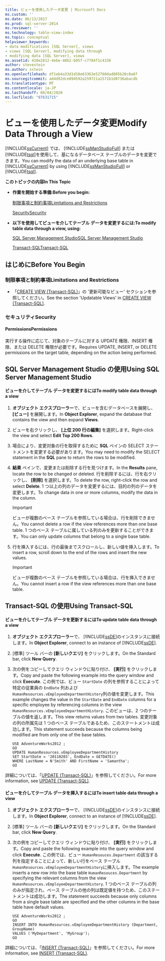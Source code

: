 ```yaml
---
title: ビューを使用したデータ変更 | Microsoft Docs
ms.custom: ''
ms.date: 06/13/2017
ms.prod: sql-server-2014
ms.reviewer: ''
ms.technology: table-view-index
ms.topic: conceptual
helpviewer_keywords:
- data modifications [SQL Server], views
- views [SQL Server], modifying data through
- modifying data [SQL Server], views
ms.assetid: 410e2812-4ebe-48b2-b95f-c7784f1c4336
author: stevestein
ms.author: sstein
ms.openlocfilehash: df1eb4a33d1d10e63363e52760dad805b20c0a8f
ms.sourcegitcommit: ad4d92dce894592a259721a1571b1d8736abacdb
ms.translationtype: MT
ms.contentlocale: ja-JP
ms.lasthandoff: 08/04/2020
ms.locfileid: "87631715"
---
```

# <a name="modify-data-through-a-view"></a><span data-ttu-id="e6923-102">ビューを使用したデータ変更</span><span class="sxs-lookup"><span data-stu-id="e6923-102">Modify Data Through a View</span></span>
  <span data-ttu-id="e6923-103">[!INCLUDE[ssCurrent](../../includes/sscurrent-md.md)] では、 [!INCLUDE[ssManStudioFull](../../includes/ssmanstudiofull-md.md)] または [!INCLUDE[tsql](../../includes/tsql-md.md)]を使用して、基になるデータベース テーブルのデータを変更できます。</span><span class="sxs-lookup"><span data-stu-id="e6923-103">You can modify the data of an underlying base table in [!INCLUDE[ssCurrent](../../includes/sscurrent-md.md)] by using [!INCLUDE[ssManStudioFull](../../includes/ssmanstudiofull-md.md)] or [!INCLUDE[tsql](../../includes/tsql-md.md)].</span></span>  
  
 <span data-ttu-id="e6923-104">**このトピックの内容**</span><span class="sxs-lookup"><span data-stu-id="e6923-104">**In This Topic**</span></span>  
  
-   <span data-ttu-id="e6923-105">**作業を開始する準備:**</span><span class="sxs-lookup"><span data-stu-id="e6923-105">**Before you begin:**</span></span>  
  
     [<span data-ttu-id="e6923-106">制限事項と制約事項</span><span class="sxs-lookup"><span data-stu-id="e6923-106">Limitations and Restrictions</span></span>](#Restrictions)  
  
     [<span data-ttu-id="e6923-107">Security</span><span class="sxs-lookup"><span data-stu-id="e6923-107">Security</span></span>](#Security)  
  
-   <span data-ttu-id="e6923-108">**以下を使用してビューを介してテーブル データを変更するには:**</span><span class="sxs-lookup"><span data-stu-id="e6923-108">**To modify table data through a view, using:**</span></span>  
  
     [<span data-ttu-id="e6923-109">SQL Server Management Studio</span><span class="sxs-lookup"><span data-stu-id="e6923-109">SQL Server Management Studio</span></span>](#SSMSProcedure)  
  
     [<span data-ttu-id="e6923-110">Transact-SQL</span><span class="sxs-lookup"><span data-stu-id="e6923-110">Transact-SQL</span></span>](#TsqlProcedure)  
  
##  <a name="before-you-begin"></a><a name="BeforeYouBegin"></a> <span data-ttu-id="e6923-111">はじめに</span><span class="sxs-lookup"><span data-stu-id="e6923-111">Before You Begin</span></span>  
  
###  <a name="limitations-and-restrictions"></a><a name="Restrictions"></a> <span data-ttu-id="e6923-112">制限事項と制約事項</span><span class="sxs-lookup"><span data-stu-id="e6923-112">Limitations and Restrictions</span></span>  
  
-   <span data-ttu-id="e6923-113">「[CREATE VIEW &#40;Transact-SQL&#41;](/sql/t-sql/statements/create-view-transact-sql)」の '更新可能なビュー' セクションを参照してください。</span><span class="sxs-lookup"><span data-stu-id="e6923-113">See the section 'Updatable Views' in [CREATE VIEW &#40;Transact-SQL&#41;](/sql/t-sql/statements/create-view-transact-sql).</span></span>  
  
###  <a name="security"></a><a name="Security"></a> <span data-ttu-id="e6923-114">セキュリティ</span><span class="sxs-lookup"><span data-stu-id="e6923-114">Security</span></span>  
  
####  <a name="permissions"></a><a name="Permissions"></a> <span data-ttu-id="e6923-115">Permissions</span><span class="sxs-lookup"><span data-stu-id="e6923-115">Permissions</span></span>  
 <span data-ttu-id="e6923-116">実行する操作に応じて、対象のテーブルに対する UPDATE 権限、INSERT 権限、または DELETE 権限が必要です。</span><span class="sxs-lookup"><span data-stu-id="e6923-116">Requires UPDATE, INSERT, or DELETE permissions on the target table, depending on the action being performed.</span></span>  
  
##  <a name="using-sql-server-management-studio"></a><a name="SSMSProcedure"></a> <span data-ttu-id="e6923-117">SQL Server Management Studio の使用</span><span class="sxs-lookup"><span data-stu-id="e6923-117">Using SQL Server Management Studio</span></span>  
  
#### <a name="to-modify-table-data-through-a-view"></a><span data-ttu-id="e6923-118">ビューを介してテーブル データを変更するには</span><span class="sxs-lookup"><span data-stu-id="e6923-118">To modify table data through a view</span></span>  
  
1.  <span data-ttu-id="e6923-119">**オブジェクト エクスプローラー**で、ビューを含むデータベースを展開し、 **[ビュー]** を展開します。</span><span class="sxs-lookup"><span data-stu-id="e6923-119">In **Object Explorer**, expand the database that contains the view and then expand **Views**.</span></span>  
  
2.  <span data-ttu-id="e6923-120">ビューを右クリックし、 **[上位 200 行の編集]** を選択します。</span><span class="sxs-lookup"><span data-stu-id="e6923-120">Right-click the view and select **Edit Top 200 Rows**.</span></span>  
  
3.  <span data-ttu-id="e6923-121">場合により、変更対象の行を取得するために **SQL** ペインの SELECT ステートメントを変更する必要があります。</span><span class="sxs-lookup"><span data-stu-id="e6923-121">You may need to modify the SELECT statement in the **SQL** pane to return the rows to be modified.</span></span>  
  
4.  <span data-ttu-id="e6923-122">**結果** ペインで、変更または削除する行を見つけます。</span><span class="sxs-lookup"><span data-stu-id="e6923-122">In the **Results** pane, locate the row to be changed or deleted.</span></span> <span data-ttu-id="e6923-123">行を削除するには、行を右クリックし、 **[削除]** を選択します。</span><span class="sxs-lookup"><span data-stu-id="e6923-123">To delete the row, right-click the row and select **Delete**.</span></span> <span data-ttu-id="e6923-124">1 つ以上の列のデータを変更するには、目的の列のデータを変更します。</span><span class="sxs-lookup"><span data-stu-id="e6923-124">To change data in one or more columns, modify the data in the column.</span></span>  
  
    > [!IMPORTANT]  
    >  <span data-ttu-id="e6923-125">ビューが複数のベース テーブルを参照している場合は、行を削除できません。</span><span class="sxs-lookup"><span data-stu-id="e6923-125">You cannot delete a row if the view references more than one base table.</span></span> <span data-ttu-id="e6923-126">1 つのベース テーブルに属している列のみを更新することができます。</span><span class="sxs-lookup"><span data-stu-id="e6923-126">You can only update columns that belong to a single base table.</span></span>  
  
5.  <span data-ttu-id="e6923-127">行を挿入するには、行の最後までスクロールし、新しい値を挿入します。</span><span class="sxs-lookup"><span data-stu-id="e6923-127">To insert a row, scroll down to the end of the rows and insert the new values.</span></span>  
  
    > [!IMPORTANT]  
    >  <span data-ttu-id="e6923-128">ビューが複数のベース テーブルを参照している場合は、行を挿入できません。</span><span class="sxs-lookup"><span data-stu-id="e6923-128">You cannot insert a row if the view references more than one base table.</span></span>  
  
##  <a name="using-transact-sql"></a><a name="TsqlProcedure"></a> <span data-ttu-id="e6923-129">Transact-SQL の使用</span><span class="sxs-lookup"><span data-stu-id="e6923-129">Using Transact-SQL</span></span>  
  
#### <a name="to-update-table-data-through-a-view"></a><span data-ttu-id="e6923-130">ビューを介してテーブル データを更新するには</span><span class="sxs-lookup"><span data-stu-id="e6923-130">To update table data through a view</span></span>  
  
1.  <span data-ttu-id="e6923-131">**オブジェクト エクスプローラー**で、 [!INCLUDE[ssDE](../../../includes/ssde-md.md)]のインスタンスに接続します。</span><span class="sxs-lookup"><span data-stu-id="e6923-131">In **Object Explorer**, connect to an instance of [!INCLUDE[ssDE](../../../includes/ssde-md.md)].</span></span>  
  
2.  <span data-ttu-id="e6923-132">[標準] ツール バーの **[新しいクエリ]** をクリックします。</span><span class="sxs-lookup"><span data-stu-id="e6923-132">On the Standard bar, click **New Query**.</span></span>  
  
3.  <span data-ttu-id="e6923-133">次の例をコピーしてクエリ ウィンドウに貼り付け、 **[実行]** をクリックします。</span><span class="sxs-lookup"><span data-stu-id="e6923-133">Copy and paste the following example into the query window and click **Execute**.</span></span> <span data-ttu-id="e6923-134">この例では、ビュー `StartDate` の列を参照することによって特定の従業員の `EndDate` 列および `HumanResources.vEmployeeDepartmentHistory`列の値を変更します。</span><span class="sxs-lookup"><span data-stu-id="e6923-134">This example changes the value in the `StartDate` and `EndDate` columns for a specific employee by referencing columns in the view `HumanResources.vEmployeeDepartmentHistory`.</span></span> <span data-ttu-id="e6923-135">このビューは、2 つのテーブルの値を返します。</span><span class="sxs-lookup"><span data-stu-id="e6923-135">This view returns values from two tables.</span></span> <span data-ttu-id="e6923-136">変更対象の列の所属先は 1 つのベース テーブルであるため、このステートメントは成功します。</span><span class="sxs-lookup"><span data-stu-id="e6923-136">This statement succeeds because the columns being modified are from only one of the base tables.</span></span>  
  
    ```  
    USE AdventureWorks2012 ;   
    GO  
    UPDATE HumanResources.vEmployeeDepartmentHistory  
    SET StartDate = '20110203', EndDate = GETDATE()   
    WHERE LastName = N'Smith' AND FirstName = 'Samantha';   
    GO  
    ```  
  
 <span data-ttu-id="e6923-137">詳細については、「[UPDATE &#40;Transact-SQL&#41;](/sql/t-sql/queries/update-transact-sql)」を参照してください。</span><span class="sxs-lookup"><span data-stu-id="e6923-137">For more information, see [UPDATE &#40;Transact-SQL&#41;](/sql/t-sql/queries/update-transact-sql).</span></span>  
  
#### <a name="to-insert-table-data-through-a-view"></a><span data-ttu-id="e6923-138">ビューを介してテーブル データを挿入するには</span><span class="sxs-lookup"><span data-stu-id="e6923-138">To insert table data through a view</span></span>  
  
1.  <span data-ttu-id="e6923-139">**オブジェクト エクスプローラー**で、 [!INCLUDE[ssDE](../../../includes/ssde-md.md)]のインスタンスに接続します。</span><span class="sxs-lookup"><span data-stu-id="e6923-139">In **Object Explorer**, connect to an instance of [!INCLUDE[ssDE](../../../includes/ssde-md.md)].</span></span>  
  
2.  <span data-ttu-id="e6923-140">[標準] ツール バーの **[新しいクエリ]** をクリックします。</span><span class="sxs-lookup"><span data-stu-id="e6923-140">On the Standard bar, click **New Query**.</span></span>  
  
3.  <span data-ttu-id="e6923-141">次の例をコピーしてクエリ ウィンドウに貼り付け、 **[実行]** をクリックします。</span><span class="sxs-lookup"><span data-stu-id="e6923-141">Copy and paste the following example into the query window and click **Execute**.</span></span> <span data-ttu-id="e6923-142">この例では、ビュー `HumanResouces.Department` の該当する列を指定することによって、新しい行をベース テーブル `HumanResources.vEmployeeDepartmentHistory`に挿入します。</span><span class="sxs-lookup"><span data-stu-id="e6923-142">The example inserts a new row into the base table `HumanResouces.Department` by specifying the relevant columns from the view `HumanResources.vEmployeeDepartmentHistory`.</span></span> <span data-ttu-id="e6923-143">1 つのベース テーブルの列のみが指定され、ベース テーブルの他の列は既定値を持つため、このステートメントは成功します。</span><span class="sxs-lookup"><span data-stu-id="e6923-143">The statement succeeds because only columns from a single base table are specified and the other columns in the base table have default values.</span></span>  
  
    ```  
    USE AdventureWorks2012 ;  
    GO  
    INSERT INTO HumanResources.vEmployeeDepartmentHistory (Department, GroupName)   
    VALUES ('MyDepartment', 'MyGroup');   
    GO  
    ```  
  
 <span data-ttu-id="e6923-144">詳細については、「[INSERT &#40;Transact-SQL&#41;](/sql/t-sql/statements/insert-transact-sql)」を参照してください。</span><span class="sxs-lookup"><span data-stu-id="e6923-144">For more information, see [INSERT &#40;Transact-SQL&#41;](/sql/t-sql/statements/insert-transact-sql).</span></span>  
  
  
